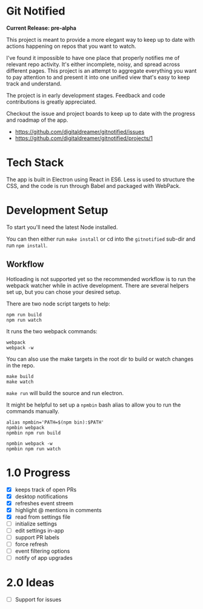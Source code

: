 # Git Notified

**Current Release: pre-alpha**

This project is meant to provide a more elegant way to keep up to date with actions happening on repos that you want to watch.

I've found it impossible to have one place that properly notifies me of relevant repo activity. It's either incomplete, noisy, and spread across different pages. This project is an attempt to aggregate everything you want to pay attention to and present it into one unified view that's easy to keep track and understand.

The project is in early development stages. Feedback and code contributions is greatly appreciated.

Checkout the issue and project boards to keep up to date with the progress and roadmap of the app.

* https://github.com/digitaldreamer/gitnotified/issues
* https://github.com/digitaldreamer/gitnotified/projects/1

# Tech Stack

The app is built in Electron using React in ES6. Less is used to structure the CSS, and the code is run through Babel and packaged with WebPack.

# Development Setup

To start you'll need the latest Node installed.

You can then either run `make install` or cd into the `gitnotified` sub-dir and run `npm install`.

## Workflow

Hotloading is not supported yet so the recommended workflow is to run the webpack watcher while in active development. There are several helpers set up, but you can chose your desired setup.

There are two node script targets to help:

```
npm run build
npm run watch
```

It runs the two webpack commands:

```
webpack
webpack -w
```

You can also use the make targets in the root dir to build or watch changes in the repo.

```
make build
make watch
```

`make run` will build the source and run electron.

It might be helpful to set up a `npmbin` bash alias to allow you to run the commands manually.

```
alias npmbin='PATH=$(npm bin):$PATH'
npmbin webpack
npmbin npm run build

npmbin webpack -w
npmbin npm run watch
```

# 1.0 Progress

- [x] keeps track of open PRs
- [x] desktop notifications
- [x] refreshes event streem
- [x] highlight @ mentions in comments
- [x] read from settings file
- [ ] initialize settings
- [ ] edit settings in-app
- [ ] support PR labels
- [ ] force refresh
- [ ] event filtering options
- [ ] notify of app upgrades

# 2.0 Ideas

- [ ] Support for issues
